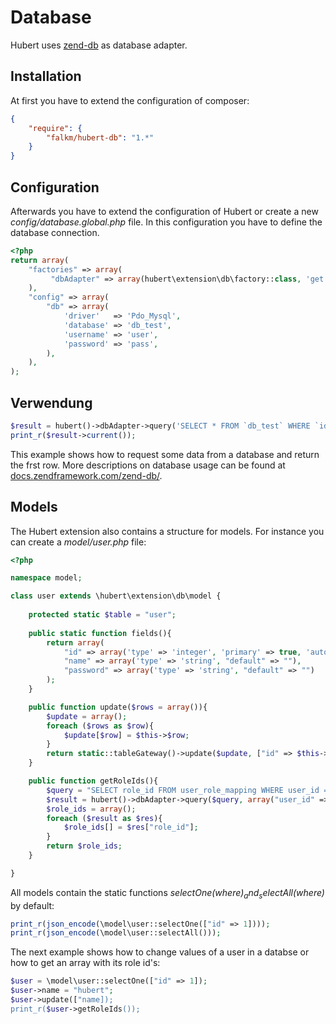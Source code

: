 # Database

Hubert uses [zend-db](https://docs.zendframework.com/zend-db/) as database adapter.

## Installation

At first you have to extend the configuration of composer:
```json
{
    "require": {
        "falkm/hubert-db": "1.*"
    }
}
```

## Configuration

Afterwards you have to extend the configuration of Hubert or create a new _config/database.global.php_ file. In this configuration you have to define the database connection.

```php
<?php
return array(
    "factories" => array(
         "dbAdapter" => array(hubert\extension\db\factory::class, 'get')
    ),
    "config" => array(
        "db" => array(
            'driver'   => 'Pdo_Mysql',
            'database' => 'db_test',
            'username' => 'user',
            'password' => 'pass',
        ),
    ),
);
```

## Verwendung

```php
$result = hubert()->dbAdapter->query('SELECT * FROM `db_test` WHERE `id` = :id', ['id' => 1]);
print_r($result->current());
```
This example shows how to request some data from a database and return the frst row. More descriptions on database usage can be found at [docs.zendframework.com/zend-db/](https://docs.zendframework.com/zend-db/).

## Models

The Hubert extension also contains a structure for models. For instance you can create a _model/user.php_ file:
```php
<?php

namespace model;

class user extends \hubert\extension\db\model {
    
    protected static $table = "user";
     
    public static function fields(){
        return array(
            "id" => array('type' => 'integer', 'primary' => true, 'autoincrement' => true),
            "name" => array('type' => 'string', "default" => ""),
            "password" => array('type' => 'string', "default" => "")
        );
    }

    public function update($rows = array()){
        $update = array();
        foreach ($rows as $row){
            $update[$row] = $this->$row;
        }
        return static::tableGateway()->update($update, ["id" => $this->id]);
    }

    public function getRoleIds(){
        $query = "SELECT role_id FROM user_role_mapping WHERE user_id = :user_id";
        $result = hubert()->dbAdapter->query($query, array("user_id" => $this->id));
        $role_ids = array();
        foreach ($result as $res){
            $role_ids[] = $res["role_id"];
        }
        return $role_ids;
    }

}
```

All models contain the static functions _selectOne($where)_ and _selectAll($where)_ by default:
```php
print_r(json_encode(\model\user::selectOne(["id" => 1])));
print_r(json_encode(\model\user::selectAll()));
```

The next example shows how to change values of a user in a databse or how to get an array with its role id's:
```php
$user = \model\user::selectOne(["id" => 1]);
$user->name = "hubert";
$user->update(["name]);
print_r($user->getRoleIds());
```

